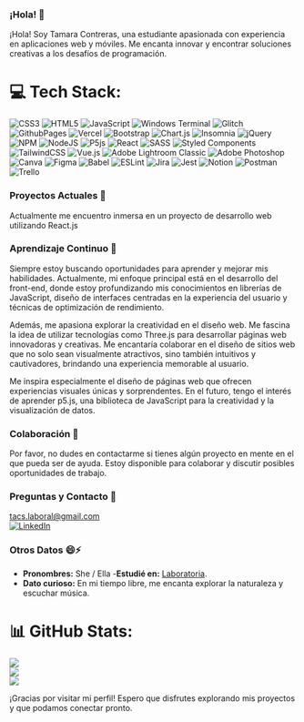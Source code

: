 ### ¡Hola! 👋

¡Hola! Soy Tamara Contreras, una estudiante apasionada con experiencia en aplicaciones web y móviles. Me encanta innovar y encontrar soluciones creativas a los desafíos de programación.
# 💻 Tech Stack:
![CSS3](https://img.shields.io/badge/css3-%231572B6.svg?style=for-the-badge&logo=css3&logoColor=white) ![HTML5](https://img.shields.io/badge/html5-%23E34F26.svg?style=for-the-badge&logo=html5&logoColor=white) ![JavaScript](https://img.shields.io/badge/javascript-%23323330.svg?style=for-the-badge&logo=javascript&logoColor=%23F7DF1E) ![Windows Terminal](https://img.shields.io/badge/Windows%20Terminal-%234D4D4D.svg?style=for-the-badge&logo=windows-terminal&logoColor=white) ![Glitch](https://img.shields.io/badge/glitch-%233333FF.svg?style=for-the-badge&logo=glitch&logoColor=white) ![GithubPages](https://img.shields.io/badge/github%20pages-121013?style=for-the-badge&logo=github&logoColor=white) ![Vercel](https://img.shields.io/badge/vercel-%23000000.svg?style=for-the-badge&logo=vercel&logoColor=white) ![Bootstrap](https://img.shields.io/badge/bootstrap-%238511FA.svg?style=for-the-badge&logo=bootstrap&logoColor=white) ![Chart.js](https://img.shields.io/badge/chart.js-F5788D.svg?style=for-the-badge&logo=chart.js&logoColor=white) ![Insomnia](https://img.shields.io/badge/Insomnia-black?style=for-the-badge&logo=insomnia&logoColor=5849BE) ![jQuery](https://img.shields.io/badge/jquery-%230769AD.svg?style=for-the-badge&logo=jquery&logoColor=white) ![NPM](https://img.shields.io/badge/NPM-%23CB3837.svg?style=for-the-badge&logo=npm&logoColor=white) ![NodeJS](https://img.shields.io/badge/node.js-6DA55F?style=for-the-badge&logo=node.js&logoColor=white) ![P5js](https://img.shields.io/badge/p5.js-ED225D?style=for-the-badge&logo=p5.js&logoColor=FFFFFF) ![React](https://img.shields.io/badge/react-%2320232a.svg?style=for-the-badge&logo=react&logoColor=%2361DAFB) ![SASS](https://img.shields.io/badge/SASS-hotpink.svg?style=for-the-badge&logo=SASS&logoColor=white) ![Styled Components](https://img.shields.io/badge/styled--components-DB7093?style=for-the-badge&logo=styled-components&logoColor=white) ![TailwindCSS](https://img.shields.io/badge/tailwindcss-%2338B2AC.svg?style=for-the-badge&logo=tailwind-css&logoColor=white) ![Vue.js](https://img.shields.io/badge/vue.js-%2335495e.svg?style=for-the-badge&logo=vuedotjs&logoColor=%234FC08D) ![Adobe Lightroom Classic](https://img.shields.io/badge/Adobe%20Lightroom%20Classic-31A8FF.svg?style=for-the-badge&logo=Adobe%20Lightroom%20Classic&logoColor=white) ![Adobe Photoshop](https://img.shields.io/badge/adobe%20photoshop-%2331A8FF.svg?style=for-the-badge&logo=adobe%20photoshop&logoColor=white) ![Canva](https://img.shields.io/badge/Canva-%2300C4CC.svg?style=for-the-badge&logo=Canva&logoColor=white) ![Figma](https://img.shields.io/badge/figma-%23F24E1E.svg?style=for-the-badge&logo=figma&logoColor=white) ![Babel](https://img.shields.io/badge/Babel-F9DC3e?style=for-the-badge&logo=babel&logoColor=black) ![ESLint](https://img.shields.io/badge/ESLint-4B3263?style=for-the-badge&logo=eslint&logoColor=white) ![Jira](https://img.shields.io/badge/jira-%230A0FFF.svg?style=for-the-badge&logo=jira&logoColor=white) ![Jest](https://img.shields.io/badge/-jest-%23C21325?style=for-the-badge&logo=jest&logoColor=white) ![Notion](https://img.shields.io/badge/Notion-%23000000.svg?style=for-the-badge&logo=notion&logoColor=white) ![Postman](https://img.shields.io/badge/Postman-FF6C37?style=for-the-badge&logo=postman&logoColor=white) ![Trello](https://img.shields.io/badge/Trello-%23026AA7.svg?style=for-the-badge&logo=Trello&logoColor=white)

### Proyectos Actuales 🔭

Actualmente me encuentro inmersa en un proyecto de desarrollo web utilizando React.js

### Aprendizaje Continuo 🌱

Siempre estoy buscando oportunidades para aprender y mejorar mis habilidades. Actualmente, mi enfoque principal está en el desarrollo del front-end, donde estoy profundizando mis conocimientos en librerías de JavaScript, diseño de interfaces centradas en la experiencia del usuario y técnicas de optimización de rendimiento.

Además, me apasiona explorar la creatividad en el diseño web. Me fascina la idea de utilizar tecnologías como Three.js para desarrollar páginas web innovadoras y creativas. Me encantaría colaborar en el diseño de sitios web que no solo sean visualmente atractivos, sino también intuitivos y cautivadores, brindando una experiencia memorable al usuario.

Me inspira especialmente el diseño de páginas web que ofrecen experiencias visuales únicas y sorprendentes. En el futuro, tengo el interés de aprender p5.js, una biblioteca de JavaScript para la creatividad y la visualización de datos.


### Colaboración 👯
Por favor, no dudes en contactarme si tienes algún proyecto en mente en el que pueda ser de ayuda. Estoy disponible para colaborar y discutir posibles oportunidades de trabajo.

### Preguntas y Contacto 💬

[tacs.laboral@gmail.com](mailto:tacs.laboral@gmail.com) <br>
[![LinkedIn](https://img.shields.io/badge/LinkedIn-%230077B5.svg?logo=linkedin&logoColor=white)](https://linkedin.com/in/https://www.linkedin.com/in/tamara-contreras/) 


### Otros Datos 😄⚡

- **Pronombres:** She / Ella
-**Estudié en:** [Laboratoria](https://www.laboratoria.la/).
- **Dato curioso:** En mi tiempo libre, me encanta explorar la naturaleza y escuchar música.
 # 📊 GitHub Stats:
![](https://github-readme-stats.vercel.app/api?username=tamaracontreras&theme=default&hide_border=false&include_all_commits=true&count_private=true)<br/>
![](https://github-readme-streak-stats.herokuapp.com/?user=tamaracontreras&theme=default&hide_border=false)<br/>
![](https://github-readme-stats.vercel.app/api/top-langs/?username=tamaracontreras&theme=default&hide_border=false&include_all_commits=true&count_private=true&layout=compact)

¡Gracias por visitar mi perfil! Espero que disfrutes explorando mis proyectos y que podamos conectar pronto.


